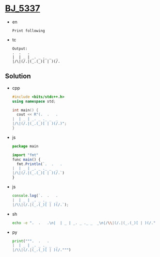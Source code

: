 # [BJ_5337](https://acmicpc.net/problem/5337)

* en

  ```en
  Print following
  ```

* tc

  ```tc
  Output:
  .  .   .
  |  | _ | _. _ ._ _  _
  |/\|(/.|(_.(_)[ | )(/.
  ```

## Solution

* cpp

  ```cpp
  #include <bits/stdc++.h>
  using namespace std;

  int main() {
    cout << R"(.  .   .
  |  | _ | _. _ ._ _  _
  |/\|(/.|(_.(_)[ | )(/.)";
  }
  ```

* js

  ```js
  package main

  import "fmt"
  func main() {
    fmt.Println(`.  .   .
  |  | _ | _. _ ._ _  _
  |/\|(/.|(_.(_)[ | )(/.`)
  }
  ```

* js

  ```js
  console.log(`.  .   .
  |  | _ | _. _ ._ _  _
  |/\\|(/.|(_.(_)[ | )(/.`);
  ```

* sh

  ```sh
  echo -e ".  .   .\n|  | _ | _. _ ._ _  _\n|/\\|(/.|(_.(_)[ | )(/."
  ```

* py

  ```py
  print(""".  .   .
  |  | _ | _. _ ._ _  _
  |/\\|(/.|(_.(_)[ | )(/.""")
  ```
